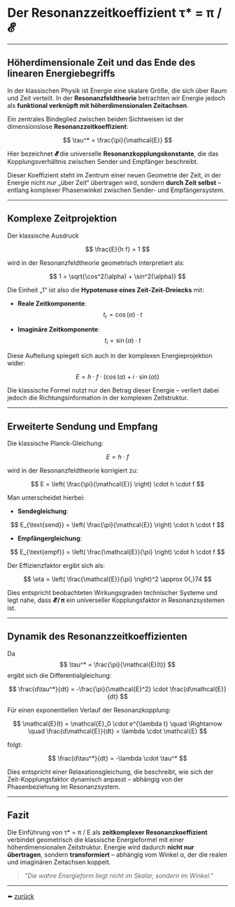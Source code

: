 # Der Resonanzzeitkoeffizient τ* = π / 𝓔
---

## Höherdimensionale Zeit und das Ende des linearen Energiebegriffs

In der klassischen Physik ist Energie eine skalare Größe, die sich über Raum und Zeit verteilt. In der **Resonanzfeldtheorie** betrachten wir Energie jedoch als **funktional verknüpft mit höherdimensionalen Zeitachsen**.

Ein zentrales Bindeglied zwischen beiden Sichtweisen ist der dimensionslose **Resonanzzeitkoeffizient**:

$$
\tau^* = \frac{\pi}{\mathcal{E}}
$$

Hier bezeichnet **𝓔** die universelle **Resonanzkopplungskonstante**, die das Kopplungsverhältnis zwischen Sender und Empfänger beschreibt.

Dieser Koeffizient steht im Zentrum einer neuen Geometrie der Zeit, in der Energie nicht nur „über Zeit“ übertragen wird, sondern **durch Zeit selbst** – entlang komplexer Phasenwinkel zwischen Sender- und Empfängersystem.

---

## Komplexe Zeitprojektion

Der klassische Ausdruck 

$$
\frac{E}{h f} = 1
$$

wird in der Resonanzfeldtheorie geometrisch interpretiert als:

$$
1 = \sqrt{\cos^2(\alpha) + \sin^2(\alpha)}
$$

Die Einheit „1“ ist also die **Hypotenuse eines Zeit-Zeit-Dreiecks** mit:

- **Reale Zeitkomponente**:  
  $$t_r = \cos(\alpha) \cdot t$$

- **Imaginäre Zeitkomponente**:  
  $$t_i = \sin(\alpha) \cdot t$$


Diese Aufteilung spiegelt sich auch in der komplexen Energieprojektion wider:

$$
E = h \cdot f \cdot (\cos(\alpha) + i \cdot \sin(\alpha))
$$

Die klassische Formel nutzt nur den Betrag dieser Energie – verliert dabei jedoch die Richtungsinformation in der komplexen Zeitstruktur.

---

## Erweiterte Sendung und Empfang

Die klassische Planck-Gleichung:

$$
E = h \cdot f
$$

wird in der Resonanzfeldtheorie korrigiert zu:

$$
E = \left( \frac{\pi}{\mathcal{E}} \right) \cdot h \cdot f
$$

Man unterscheidet hierbei:

- **Sendegleichung**:

$$
E_{\text{send}} = \left( \frac{\pi}{\mathcal{E}} \right) \cdot h \cdot f
$$

- **Empfängergleichung**:

$$
E_{\text{empf}} = \left( \frac{\mathcal{E}}{\pi} \right) \cdot h \cdot f
$$

Der Effizienzfaktor ergibt sich als:

$$
\eta = \left( \frac{\mathcal{E}}{\pi} \right)^2 \approx 0{,}74
$$

Dies entspricht beobachteten Wirkungsgraden technischer Systeme und legt nahe, dass **𝓔 / π** ein universeller Kopplungsfaktor in Resonanzsystemen ist.

---

## Dynamik des Resonanzzeitkoeffizienten

Da 
$$
\tau^* = \frac{\pi}{\mathcal{E}(t)}
$$
ergibt sich die Differentialgleichung:

$$
\frac{d\tau^*}{dt} = -\frac{\pi}{\mathcal{E}^2} \cdot \frac{d\mathcal{E}}{dt}
$$

Für einen exponentiellen Verlauf der Resonanzkopplung:

$$
\mathcal{E}(t) = \mathcal{E}_0 \cdot e^{\lambda t} \quad \Rightarrow \quad \frac{d\mathcal{E}}{dt} = \lambda \cdot \mathcal{E}
$$

folgt:

$$
\frac{d\tau^*}{dt} = -\lambda \cdot \tau^*
$$

Dies entspricht einer Relaxationsgleichung, die beschreibt, wie sich der Zeit-Kopplungsfaktor dynamisch anpasst – abhängig von der Phasenbeziehung im Resonanzsystem.

---

## Fazit

Die Einführung von τ* = π / E als **zeitkomplexer Resonanzkoeffizient** verbindet geometrisch die klassische Energieformel mit einer höherdimensionalen Zeitstruktur. Energie wird dadurch **nicht nur übertragen**, sondern **transformiert** – abhängig vom Winkel α, der die realen und imaginären Zeitachsen koppelt.

> _"Die wahre Energieform liegt nicht im Skalar, sondern im Winkel."_

---

⬅️ [zurück](../../../README.md)
